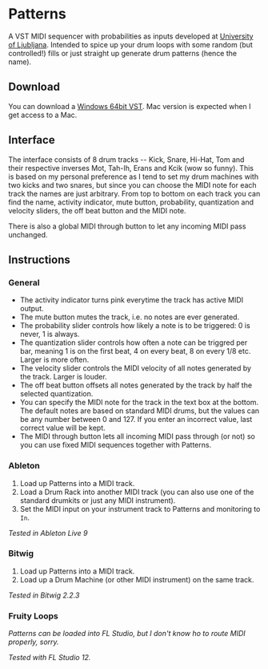 # Patterns
A VST MIDI sequencer with probabilities as inputs developed at [University of Ljubljana](https://www.fri.uni-lj.si). Intended to spice up your drum loops with some random (but controlled!) fills or just straight up generate drum patterns (hence the name).

## Download
You can download a [Windows 64bit VST](./bin/Patterns.dll). Mac version is expected when I get access to a Mac.

## Interface
The interface consists of 8 drum tracks -- Kick, Snare, Hi-Hat, Tom and their respective inverses Mot, Tah-Ih, Erans and Kcik (wow so funny). This is based on my personal preference as I tend to set my drum machines with two kicks and two snares, but since you can choose the MIDI note for each track the names are just arbitrary. From top to bottom on each track you can find the name, activity indicator, mute button, probability, quantization and velocity sliders, the off beat button and the MIDI note.

There is also a global MIDI through button to let any incoming MIDI pass unchanged.

## Instructions
### General
- The activity indicator turns pink everytime the track has active MIDI output.
- The mute button mutes the track, i.e. no notes are ever generated.
- The probability slider controls how likely a note is to be triggered: 0 is never, 1 is always.
- The quantization slider controls how often a note can be triggred per bar, meaning 1 is on the first beat, 4 on every beat, 8 on every 1/8 etc. Larger is more often.
- The velocity slider controls the MIDI velocity of all notes generated by the track. Larger is louder.
- The off beat button offsets all notes generated by the track by half the selected quantization.
- You can specify the MIDI note for the track in the text box at the bottom. The default notes are based on standard MIDI drums, but the values can be any number between 0 and 127. If you enter an incorrect value, last correct value will be kept.
- The MIDI through button lets all incoming MIDI pass through (or not) so you can use fixed MIDI sequences together with Patterns.

### Ableton
1. Load up Patterns into a MIDI track.
2. Load a Drum Rack into another MIDI track (you can also use one of the standard drumkits or just any MIDI instrument).
3. Set the MIDI input on your instrument track to Patterns and monitoring to `In`.

*Tested in Ableton Live 9*

### Bitwig
1. Load up Patterns into a MIDI track.
2. Load up a Drum Machine (or other MIDI instrument) on the same track.

*Tested in Bitwig 2.2.3*

### Fruity Loops
*Patterns can be loaded into FL Studio, but I don't know ho to route MIDI properly, sorry.*

*Tested with FL Studio 12.*

